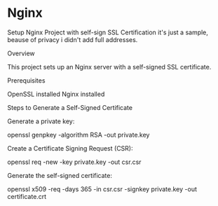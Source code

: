 # Nginx
Setup Nginx Project with self-sign SSL Certification
it's just a sample, beause of privacy i didn't add full addresses.



Overview

This project sets up an Nginx server with a self-signed SSL certificate.

Prerequisites

OpenSSL installed Nginx installed

Steps to Generate a Self-Signed Certificate

Generate a private key:

openssl genpkey -algorithm RSA -out private.key

Create a Certificate Signing Request (CSR):

openssl req -new -key private.key -out csr.csr

Generate the self-signed certificate:

openssl x509 -req -days 365 -in csr.csr -signkey private.key -out certificate.crt
